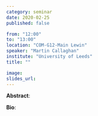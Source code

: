 ```yaml
---
category: seminar
date: 2020-02-25
published: false

from: "12:00"
to: "13:00"
location: "COM-G12-Main Lewin"
speaker: "Martin Callaghan"
institute: "University of Leeds"
title: ""

image:
slides_url:
---
```


**Abstract**:

**Bio**:
